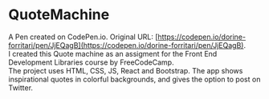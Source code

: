 # QuoteMachine

A Pen created on CodePen.io. Original URL: [https://codepen.io/dorine-forritari/pen/JjEQagB](https://codepen.io/dorine-forritari/pen/JjEQagB).  
I created this Quote machine as an assigment for the Front End Development Libraries course by FreeCodeCamp.  
The project uses HTML, CSS, JS, React and Bootstrap.
The app shows inspirational quotes in colorful backgrounds, and gives the option to post on Twitter.


